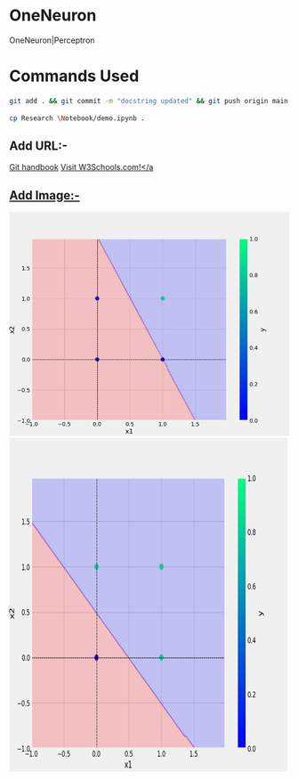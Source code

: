 # OneNeuron
OneNeuron|Perceptron 

# Commands Used

```bash
git add . && git commit -m "docstring updated" && git push origin main
```

```bash
cp Research \Notebook/demo.ipynb .
```

## Add URL:- 
[Git handbook](https://guides.github.com/introduction/git-handbook/)
<a href="https://www.w3schools.com">Visit W3Schools.com!</a

## Add Image:- 
![Sample Image](plots/and.png)
<img src="plots/or.png" alt="OR Logical Gate Graph" width="500" height="600">



